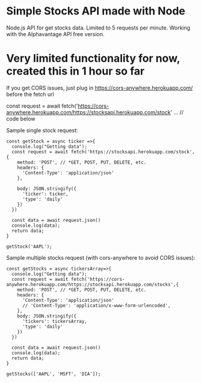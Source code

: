 # Simple Stocks API made with Node

Node.js API for get stocks data.
Limited to 5 requests per minute.
Working with the Alphavantage API free version.

# Very limited functionality for now, created this in 1 hour so far

If you get CORS issues, just plug in https://cors-anywhere.herokuapp.com/ before the fetch url

const request = await fetch('https://cors-anywhere.herokuapp.com/https://stocksapi.herokuapp.com/stock' ...  // code below

Sample single stock request:
```
const getStock = async ticker =>{
  console.log("Getting data");
  const request = await fetch('https://stocksapi.herokuapp.com/stock',{
    method: 'POST', // *GET, POST, PUT, DELETE, etc.
    headers: {
      'Content-Type': 'application/json'
    },

    body: JSON.stringify({
      'ticker': ticker,
      'type': 'daily'
    })
  })

  const data = await request.json()
  console.log(data);
  return data;
}

getStock('AAPL');
```

Sample multiple stocks request (with cors-anywhere to avoid CORS issues):

```
const getStocks = async tickersArray=>{
  console.log("Getting data");
  const request = await fetch('https://cors-anywhere.herokuapp.com/https://stocksapi.herokuapp.com/stocks',{
    method: 'POST', // *GET, POST, PUT, DELETE, etc.
    headers: {
      'Content-Type': 'application/json'
      // 'Content-Type': 'application/x-www-form-urlencoded',
    },
    body: JSON.stringify({
      'tickers': tickersArray,
      'type': 'daily'
    })
  })

  const data = await request.json()
  console.log(data);
  return data;
}

getStocks(['AAPL', 'MSFT', 'DIA']);
```



